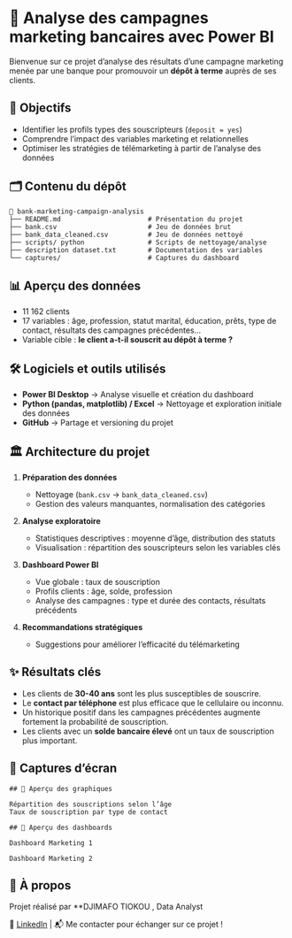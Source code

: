 # 💼 Analyse des campagnes marketing bancaires avec Power BI

Bienvenue sur ce projet d’analyse des résultats d’une campagne marketing menée par une banque pour promouvoir un **dépôt à terme** auprès de ses clients.

## 🎯 Objectifs

- Identifier les profils types des souscripteurs (`deposit = yes`)
- Comprendre l’impact des variables marketing et relationnelles
- Optimiser les stratégies de télémarketing à partir de l’analyse des données

## 🗂️ Contenu du dépôt

```
📁 bank-marketing-campaign-analysis
├── README.md                      # Présentation du projet
├── bank.csv                       # Jeu de données brut
├── bank_data_cleaned.csv          # Jeu de données nettoyé
├── scripts/ python                # Scripts de nettoyage/analyse 
├── description dataset.txt        # Documentation des variables
└── captures/                      # Captures du dashboard
```

## 📊 Aperçu des données

- 11 162 clients
- 17 variables : âge, profession, statut marital, éducation, prêts, type de contact, résultats des campagnes précédentes...
- Variable cible : **le client a-t-il souscrit au dépôt à terme ?**

## 🛠️ Logiciels et outils utilisés

- **Power BI Desktop** → Analyse visuelle et création du dashboard
- **Python (pandas, matplotlib) / Excel** → Nettoyage et exploration initiale des données
- **GitHub** → Partage et versioning du projet

## 🏛️ Architecture du projet

1. **Préparation des données**
   - Nettoyage (`bank.csv` → `bank_data_cleaned.csv`)
   - Gestion des valeurs manquantes, normalisation des catégories

2. **Analyse exploratoire**
   - Statistiques descriptives : moyenne d’âge, distribution des statuts
   - Visualisation : répartition des souscripteurs selon les variables clés

3. **Dashboard Power BI**
   - Vue globale : taux de souscription
   - Profils clients : âge, solde, profession
   - Analyse des campagnes : type et durée des contacts, résultats précédents

4. **Recommandations stratégiques**
   - Suggestions pour améliorer l’efficacité du télémarketing

## ✨ Résultats clés

- Les clients de **30-40 ans** sont les plus susceptibles de souscrire.
- Le **contact par téléphone** est plus efficace que le cellulaire ou inconnu.
- Un historique positif dans les campagnes précédentes augmente fortement la probabilité de souscription.
- Les clients avec un **solde bancaire élevé** ont un taux de souscription plus important.

## 📸 Captures d’écran

```
## 📸 Aperçu des graphiques

Répartition des souscriptions selon l’âge
Taux de souscription par type de contact

## 📸 Aperçu des dashboards

Dashboard Marketing 1

Dashboard Marketing 2

```

## 🚀 À propos

Projet réalisé par **DJIMAFO TIOKOU , Data Analyst  

🔗 [LinkedIn](https://www.linkedin.com/in/stephane-djimafo/) | 📬 Me contacter pour échanger sur ce projet !
